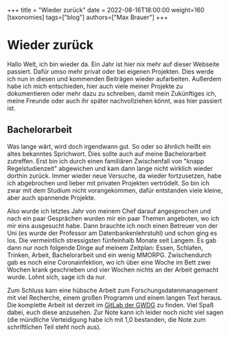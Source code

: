 +++
title = "Wieder zurück"
date = 2022-08-16T18:00:00
weight=160
[taxonomies]
tags=["blog"]
authors=["Max Brauer"]
+++

# Wieder zurück

Hallo Welt, ich bin wieder da. Ein Jahr ist hier nix mehr auf dieser Webseite passiert. Dafür umso
mehr privat oder bei eigenen Projekten. Dies werde ich nun in diesen und kommenden Beiträgen
wieder aufarbeiten. Außerdem habe ich mich entschieden, hier auch viele meiner Projekte zu
dokumentieren oder mehr dazu zu schreiben, damit mein Zukünftiges ich, meine Freunde oder auch
ihr später nachvollziehen könnt, was hier passiert ist.

<!-- more -->

## Bachelorarbeit

Was lange wärt, wird doch irgendwann gut. So oder so ähnlich heißt ein altes bekanntes Sprichwort.
Dies sollte auch auf meine Bachelorarbeit zutreffen. Erst bin ich durch einen familiären
Zwischenfall von "knapp Regelstudienzeit" abgewichen und kam dann lange nicht wirklich wieder
dorthin zurück. Immer wieder neue Versuche, da wieder fortzusetzen, habe ich abgebrochen und lieber
mit privaten Projekten vertrödelt. So bin ich zwar mit dem Studium nicht vorangekommen, dafür
entstanden viele kleine, aber auch spannende Projekte.

Also wurde ich letztes Jahr von meinem Chef darauf angesprochen und nach ein paar Gesprächen
wurden mir ein paar Themen angeboten, wo ich mir eins ausgesucht habe. Dann brauchte ich noch
einen Betreuer von der Uni (es wurde der Professor am Datenbankenlehrstuhl) und schon ging es los.
Die vermeintlich stressigsten fünfeinhalb Monate seit Langem. Es gab dann nur noch folgende Dinge
auf meinem Zeitplan: Essen, Schlafen, Trinken, Arbeit, Bachelorarbeit und ein wenig MMORPG.
Zwischendurch gab es noch eine Coronainfektion, wo ich über eine Woche im Bett zwei Wochen
krank geschrieben und vier Wochen nichts an der Arbeit gemacht wurde. Lohnt sich, sage ich da nur.

Zum Schluss kam eine hübsche Arbeit zum Forschungsdatenmanagement mit viel Recherche, einem großen
Programm und einem langen Text heraus. Die komplette Arbeit ist derzeit im
[GitLab der GWDG](https://gitlab.gwdg.de/max.brauer/ba) zu finden. Viel Spaß dabei, euch diese
anzusehen. Zur Note kann ich leider noch nicht viel sagen (die mündliche Verteidigung habe ich
mit 1,0 bestanden, die Note zum schriftlichen Teil steht noch aus).
